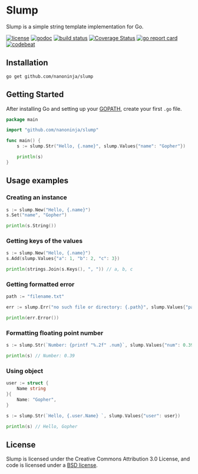 # Slump

Slump is a simple string template implementation for Go.

[![license](https://img.shields.io/badge/License-BSD%203--Clause-blue.svg)](https://github.com/nanoninja/slump/blob/master/LICENSE) [![godoc](https://godoc.org/github.com/nanoninja/slump?status.svg)](https://godoc.org/github.com/nanoninja/slump)
[![build status](https://travis-ci.org/nanoninja/slump.svg)](https://travis-ci.org/nanoninja/slump)
[![Coverage Status](https://coveralls.io/repos/github/nanoninja/slump/badge.svg?branch=master)](https://coveralls.io/github/nanoninja/slump?branch=master)
[![go report card](https://goreportcard.com/badge/github.com/nanoninja/slump)](https://goreportcard.com/report/github.com/nanoninja/slump) [![codebeat](https://codebeat.co/badges/58e89ce4-2fd8-4a93-b624-afdbbb44a6e3)](https://codebeat.co/projects/github-com-nanoninja-slump)

## Installation

    go get github.com/nanoninja/slump

## Getting Started

After installing Go and setting up your
[GOPATH](http://golang.org/doc/code.html#GOPATH), create your first `.go` file.

``` go
package main

import "github.com/nanoninja/slump"

func main() {
    s := slump.Str("Hello, {.name}", slump.Values{"name": "Gopher"})

    println(s)
}
```

## Usage examples

### Creating an instance

``` go
s := slump.New("Hello, {.name}")
s.Set("name", "Gopher")

println(s.String())
```

### Getting keys of the values

``` go
s := slump.New("Hello, {.name}")
s.Add(slump.Values{"a": 1, "b": 2, "c": 3})

println(strings.Join(s.Keys(), ", ")) // a, b, c
```


### Getting formatted error

``` go
path := "filename.txt"

err := slump.Err("no such file or directory: {.path}", slump.Values{"path": path})

println(err.Error())
```

### Formatting floating point number

```go
s := slump.Str(`Number: {printf "%.2f" .num}`, slump.Values{"num": 0.393752})

println(s) // Number: 0.39
```

### Using object

```go
user := struct {
    Name string
}{
    Name: "Gopher",
}

s := slump.Str(`Hello, {.user.Name} `, slump.Values{"user": user})

println(s) // Hello, Gopher
```


## License

Slump is licensed under the Creative Commons Attribution 3.0 License, and code is licensed under a [BSD license](https://github.com/nanoninja/slump/blob/master/LICENSE).
